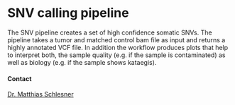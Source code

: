 # SNV calling pipeline
The SNV pipeline creates a set of high confidence somatic SNVs. The pipeline takes a tumor and matched control bam file as input and returns a highly annotated VCF file. In addition the workflow produces plots that help to interpret both, the sample quality (e.g. if the sample is contaminated) as well as biology (e.g. if the sample shows kataegis).

#### Contact
[Dr. Matthias Schlesner](http://congo.embl.de/hd-hub/dr-matthias-schlesner/)

